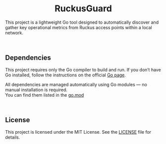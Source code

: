 <h1 align="center"> RuckusGuard </h1>

This project is a lightweight Go tool designed to automatically discover and gather key operational metrics from Ruckus access points within a local network.

<br>

## Dependencies
This project requires only the Go compiler to build and run.
If you don’t have Go installed, follow the instructions on the official [Go page](https://go.dev/).

All dependencies are managed automatically using Go modules — no manual installation is required.<br>
You can find them listed in the [go.mod](https://github.com/olivercalazans/ruckusguard/blob/main/go.mod)

<br>


## License
This project is licensed under the MIT License. See the [LICENSE](LICENSE) file for details.

